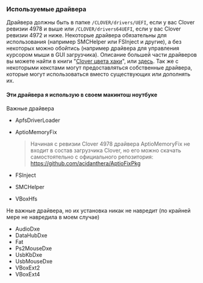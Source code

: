### Используемые драйвера

Драйвера должны быть в папке `/CLOVER/drivers/UEFI`, если у вас Clover ревизии 4978 и выше или `/CLOVER/drivers64UEFI`, если у вас Clover ревизии 4972 и ниже. Некоторые драйвера обязательны для использования (например SMCHelper или FSInject и другие), а без некоторых можно обойтись (например драйвера для управления курсором мыши в GUI загрузчика). Описание большей части драйверов вы можете найти в книги "[Clover цвета хаки](https://sourceforge.net/projects/cloverefiboot/files/Documents/)", или [здесь](https://vk.com/topic-12954845_40124589). Так же с некоторыми кекстами могут предоставляться собственные драйвера, которые могут использоваться вместо существующих или дополнять их.

#### Эти драйвера я использую в своем макинтош ноутбуке

Важные драйвера

- ApfsDriverLoader

- AptioMemoryFix

  > Начиная с ревизии Clover 4978 драйвера AptioMemoryFix не входит в состав загрузчика Clover, но его можно скачать самостоятельно с официального репозитория: https://github.com/acidanthera/AptioFixPkg

- FSInject

- SMCHelper

- VBoxHfs

Не важные драйвера, но их установка никак не навредит (по крайней мере не навредила в моем случае)

- AudioDxe
- DataHubDxe
- Fat
- Ps2MouseDxe
- UsbKbDxe
- UsbMouseDxe
- VBoxExt2
- VBoxExt4